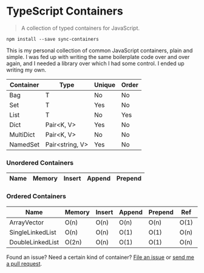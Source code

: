 TypeScript Containers
=====================

> A collection of typed containers for JavaScript.

```
npm install --save sync-containers
```

This is my personal collection of common JavaScript containers, plain and simple.
I was fed up with writing the same boilerplate code over and over again, and I
needed a library over which I had some control. I ended up writing my own.

| Container    | Type                  | Unique | Order     |
|--------------|-----------------------|--------|------------
| Bag          | T                     | No     | No        |
| Set          | T                     | Yes    | No        |
| List         | T                     | No     | Yes       |
| Dict         | Pair&lt;K, V&gt;      | Yes    | No        |
| MultiDict    | Pair&lt;K, V&gt;      | No     | No        |
| NamedSet     | Pair&lt;string, V&gt; | Yes    | No        |

### Unordered Containers

| Name           | Memory | Insert | Append | Prepend
|----------------|--------|--------|--------|-------------

### Ordered Containers

| Name              | Memory  | Insert  | Append  | Prepend | Ref  | Next | Prev | 
|-------------------|---------|---------|---------|---------|------|------|------|
| ArrayVector       | O(n)    | O(n)    | O(n)    | O(n)    | O(1) | O(1) | O(1) | 
| SingleLinkedList  | O(n)    | O(n)    | O(1)    | O(1)    | O(n) | O(1) | O(n) |
| DoubleLinkedList  | O(2n)   | O(n)    | O(1)    | O(1)    | O(n) | O(1) | O(1) |

Found an issue? Need a certain kind of container? [File an
issue](https://github.com/samvv/typescript-containers/issues) or [send me a
pull request](https://github.com/samvv/typescript-containers/pulls).

